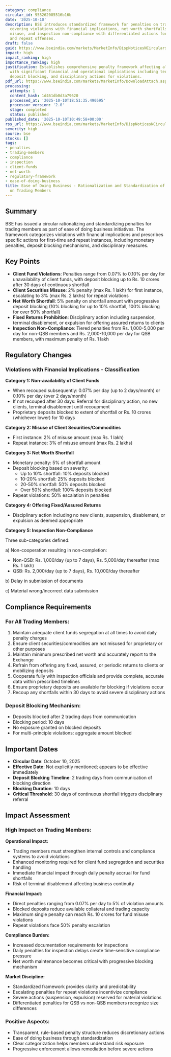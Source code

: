 ```yaml
---
category: compliance
circular_id: 955262085516b16b
date: '2025-10-10'
description: BSE introduces standardized framework for penalties on trading members
  covering violations with financial implications, net worth shortfalls, client fund
  misuse, and inspection non-compliance with differentiated actions for first-time
  and repeat offenses.
draft: false
guid: https://www.bseindia.com/markets/MarketInfo/DispNoticesNCirculars.aspx?Noticeid={FC0C79E2-9039-4AF8-A415-BEE4F2B3D3FC}&noticeno=20251010-20&dt=10/10/2025&icount=20&totcount=72&flag=0
impact: high
impact_ranking: high
importance_ranking: high
justification: Establishes comprehensive penalty framework affecting all trading members
  with significant financial and operational implications including terminal suspension,
  deposit blocking, and disciplinary actions for violations.
pdf_url: https://www.bseindia.com/markets/MarketInfo/DownloadAttach.aspx?id=20251010-20&attachedId=35a1cf1e-d5fe-4f17-85bb-5653e38d9360
processing:
  attempts: 1
  content_hash: 1d461db0d3a79620
  processed_at: '2025-10-10T18:51:35.490595'
  processor_version: '2.0'
  stage: completed
  status: published
published_date: '2025-10-10T10:49:58+00:00'
rss_url: https://www.bseindia.com/markets/MarketInfo/DispNoticesNCirculars.aspx?Noticeid={FC0C79E2-9039-4AF8-A415-BEE4F2B3D3FC}&noticeno=20251010-20&dt=10/10/2025&icount=20&totcount=72&flag=0
severity: high
source: bse
stocks: []
tags:
- penalties
- trading-members
- compliance
- inspection
- client-funds
- net-worth
- regulatory-framework
- ease-of-doing-business
title: Ease of Doing Business - Rationalization and Standardization of Penalties Levied
  on Trading Members
---
```


## Summary

BSE has issued a circular rationalizing and standardizing penalties for trading members as part of ease of doing business initiatives. The framework categorizes violations with financial implications and prescribes specific actions for first-time and repeat instances, including monetary penalties, deposit blocking mechanisms, and disciplinary measures.

## Key Points

- **Client Fund Violations**: Penalties range from 0.07% to 0.10% per day for unavailability of client funds, with deposit blocking up to Rs. 10 crores after 30 days of continuous shortfall
- **Client Securities Misuse**: 2% penalty (max Rs. 1 lakh) for first instance, escalating to 3% (max Rs. 2 lakhs) for repeat violations
- **Net Worth Shortfall**: 5% penalty on shortfall amount with progressive deposit blocking (10% blocking for up to 10% shortfall, 100% blocking for over 50% shortfall)
- **Fixed Returns Prohibition**: Disciplinary action including suspension, terminal disablement, or expulsion for offering assured returns to clients
- **Inspection Non-Compliance**: Tiered penalties from Rs. 1,000-5,000 per day for non-QSB members and Rs. 2,000-10,000 per day for QSB members, with maximum penalty of Rs. 1 lakh

## Regulatory Changes

### Violations with Financial Implications - Classification

**Category 1: Non-availability of Client Funds**
- When recouped subsequently: 0.07% per day (up to 2 days/month) or 0.10% per day (over 2 days/month)
- If not recouped after 30 days: Referral for disciplinary action, no new clients, terminal disablement until recoupment
- Proprietary deposits blocked to extent of shortfall or Rs. 10 crores (whichever lower) for 10 days

**Category 2: Misuse of Client Securities/Commodities**
- First instance: 2% of misuse amount (max Rs. 1 lakh)
- Repeat instance: 3% of misuse amount (max Rs. 2 lakhs)

**Category 3: Net Worth Shortfall**
- Monetary penalty: 5% of shortfall amount
- Deposit blocking based on severity:
  - Up to 10% shortfall: 10% deposits blocked
  - 10-20% shortfall: 25% deposits blocked
  - 20-50% shortfall: 50% deposits blocked
  - Over 50% shortfall: 100% deposits blocked
- Repeat violations: 50% escalation in penalties

**Category 4: Offering Fixed/Assured Returns**
- Disciplinary action including no new clients, suspension, disablement, or expulsion as deemed appropriate

**Category 5: Inspection Non-Compliance**

Three sub-categories defined:

a) Non-cooperation resulting in non-completion:
- Non-QSB: Rs. 1,000/day (up to 7 days), Rs. 5,000/day thereafter (max Rs. 1 lakh)
- QSB: Rs. 2,000/day (up to 7 days), Rs. 10,000/day thereafter

b) Delay in submission of documents

c) Material wrong/incorrect data submission

## Compliance Requirements

### For All Trading Members:
1. Maintain adequate client funds segregation at all times to avoid daily penalty charges
2. Ensure client securities/commodities are not misused for proprietary or other purposes
3. Maintain minimum prescribed net worth and accurately report to the Exchange
4. Refrain from offering any fixed, assured, or periodic returns to clients or mobilizing deposits
5. Cooperate fully with inspection officials and provide complete, accurate data within prescribed timelines
6. Ensure proprietary deposits are available for blocking if violations occur
7. Recoup any shortfalls within 30 days to avoid severe disciplinary actions

### Deposit Blocking Mechanism:
- Deposits blocked after 2 trading days from communication
- Blocking period: 10 days
- No exposure granted on blocked deposits
- For multi-principle violations: aggregate amount blocked

## Important Dates

- **Circular Date**: October 10, 2025
- **Effective Date**: Not explicitly mentioned; appears to be effective immediately
- **Deposit Blocking Timeline**: 2 trading days from communication of blocking direction
- **Blocking Duration**: 10 days
- **Critical Threshold**: 30 days of continuous shortfall triggers disciplinary referral

## Impact Assessment

### High Impact on Trading Members:

**Operational Impact:**
- Trading members must strengthen internal controls and compliance systems to avoid violations
- Enhanced monitoring required for client fund segregation and securities handling
- Immediate financial impact through daily penalty accrual for fund shortfalls
- Risk of terminal disablement affecting business continuity

**Financial Impact:**
- Direct penalties ranging from 0.07% per day to 5% of violation amounts
- Blocked deposits reduce available collateral and trading capacity
- Maximum single penalty can reach Rs. 10 crores for fund misuse violations
- Repeat violations face 50% penalty escalation

**Compliance Burden:**
- Increased documentation requirements for inspections
- Daily penalties for inspection delays create time-sensitive compliance pressure
- Net worth maintenance becomes critical with progressive blocking mechanism

**Market Discipline:**
- Standardized framework provides clarity and predictability
- Escalating penalties for repeat violations incentivize compliance
- Severe actions (suspension, expulsion) reserved for material violations
- Differentiated penalties for QSB vs non-QSB members recognize size differences

### Positive Aspects:
- Transparent, rule-based penalty structure reduces discretionary actions
- Ease of doing business through standardization
- Clear categorization helps members understand risk exposure
- Progressive enforcement allows remediation before severe actions